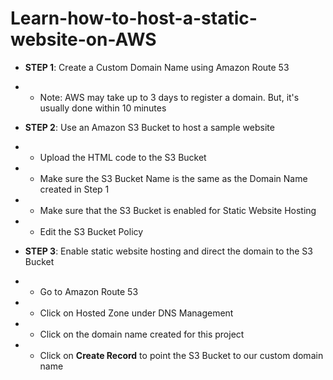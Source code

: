 # Learn-how-to-host-a-static-website-on-AWS

- **STEP 1**: Create a Custom Domain Name using Amazon Route 53

- - Note: AWS may take up to 3 days to register a domain. But, it's usually done within 10 minutes

- **STEP 2**: Use an Amazon S3 Bucket to host a sample website

- - Upload the HTML code to the S3 Bucket
- - Make sure the S3 Bucket Name is the same as the Domain Name created in Step 1
- - Make sure that the S3 Bucket is enabled for Static Website Hosting
- - Edit the S3 Bucket Policy 

- **STEP 3**: Enable static website hosting and direct the domain to the S3 Bucket

- - Go to Amazon Route 53
- - Click on Hosted Zone under DNS Management
- - Click on the domain name created for this project 
- - Click on **Create Record** to point the S3 Bucket to our custom domain name
